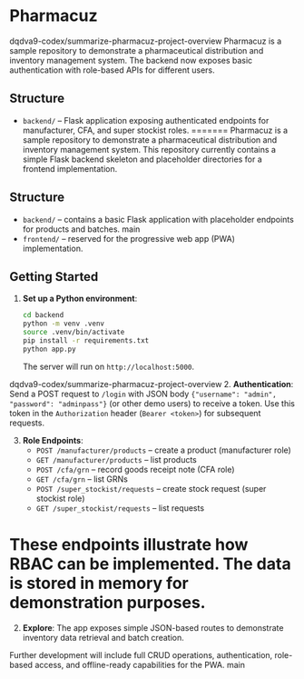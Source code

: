 # Pharmacuz

dqdva9-codex/summarize-pharmacuz-project-overview
Pharmacuz is a sample repository to demonstrate a pharmaceutical distribution and inventory management system. The backend now exposes basic authentication with role-based APIs for different users.

## Structure

- `backend/` – Flask application exposing authenticated endpoints for manufacturer, CFA, and super stockist roles.
=======
Pharmacuz is a sample repository to demonstrate a pharmaceutical distribution and inventory management system. This repository currently contains a simple Flask backend skeleton and placeholder directories for a frontend implementation.

## Structure

- `backend/` – contains a basic Flask application with placeholder endpoints for products and batches.
 main
- `frontend/` – reserved for the progressive web app (PWA) implementation.

## Getting Started

1. **Set up a Python environment**:
   ```bash
   cd backend
   python -m venv .venv
   source .venv/bin/activate
   pip install -r requirements.txt
   python app.py
   ```
   The server will run on `http://localhost:5000`.

dqdva9-codex/summarize-pharmacuz-project-overview
2. **Authentication**:
   Send a POST request to `/login` with JSON body `{"username": "admin", "password": "adminpass"}` (or other demo users) to receive a token.
   Use this token in the `Authorization` header (`Bearer <token>`) for subsequent requests.

3. **Role Endpoints**:
   - `POST /manufacturer/products` – create a product (manufacturer role)
   - `GET /manufacturer/products` – list products
   - `POST /cfa/grn` – record goods receipt note (CFA role)
   - `GET /cfa/grn` – list GRNs
   - `POST /super_stockist/requests` – create stock request (super stockist role)
   - `GET /super_stockist/requests` – list requests

These endpoints illustrate how RBAC can be implemented. The data is stored in memory for demonstration purposes.
=======
2. **Explore**: The app exposes simple JSON-based routes to demonstrate inventory data retrieval and batch creation.

Further development will include full CRUD operations, authentication, role-based access, and offline-ready capabilities for the PWA.
main
